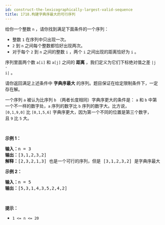 ```yaml
---
id: construct-the-lexicographically-largest-valid-sequence
title: 1718.构建字典序最大的可行序列
---
```

给你一个整数 <code>n</code> ，请你找到满足下面条件的一个序列：


- 整数 <code>1</code> 在序列中只出现一次。
- <code>2</code> 到 <code>n</code> 之间每个整数都恰好出现两次。
- 对于每个 <code>2</code> 到 <code>n</code> 之间的整数 <code>i</code> ，两个 <code>i</code> 之间出现的距离恰好为 <code>i</code> 。

序列里面两个数 <code>a[i]</code> 和 <code>a[j]</code> 之间的 **距离** ，我们定义为它们下标绝对值之差 <code>|j - i|</code> 。

请你返回满足上述条件中 **字典序最大** 的序列。题目保证在给定限制条件下，一定存在解。

一个序列 <code>a</code> 被认为比序列 <code>b</code> （两者长度相同）字典序更大的条件是： <code>a</code> 和 <code>b</code> 中第一个不一样的数字处，<code>a</code> 序列的数字比 <code>b</code> 序列的数字大。比方说，<code>[0,1,9,0]</code> 比 <code>[0,1,5,6]</code> 字典序更大，因为第一个不同的位置是第三个数字，且 <code>9</code> 比 <code>5</code> 大。

 

**示例 1：**


<pre><b>输入：</b>n = 3<br/><b>输出：</b>[3,1,2,3,2]<br/><b>解释：</b>[2,3,2,1,3] 也是一个可行的序列，但是 [3,1,2,3,2] 是字典序最大的序列。<br/></pre>

**示例 2：**


<pre><b>输入：</b>n = 5<br/><b>输出：</b>[5,3,1,4,3,5,2,4,2]<br/></pre>

 

**提示：**


- <code>1 &lt;= n &lt;= 20</code>
